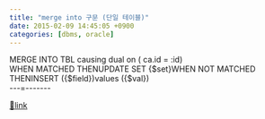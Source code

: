 ```yaml
---
title: "merge into 구문 (단일 테이블)"
date: 2015-02-09 14:45:05 +0900
categories: [dbms, oracle]
---
```


MERGE INTO TBL causing dual on ( ca.id = :id)  
WHEN MATCHED THENUPDATE SET {$set}WHEN NOT MATCHED THENINSERT ({$field})values ({$val})  
---=-------  
  



[🔗link](http://www.mins01.com/mh/tech/read/926)